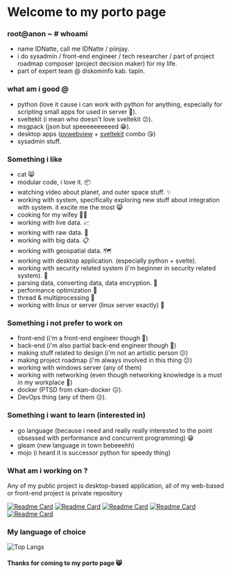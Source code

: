 # Welcome to my porto page

### root@anon ~ # whoami
- name IDNatte, call me IDNatte / piinjay.
- i do sysadmin / front-end engineer / tech researcher / part of project roadmap composer (project decision maker) for my life.
- part of expert team @ diskominfo kab. tapin.

### what am i good @
- python (love it cause i can work with python for anything, especially for scripting small apps for used in server 🐍).
- sveltekit (i mean who doesn't love sveltekit 😕).
- msgpack (json but speeeeeeeeeed 😁).
- desktop apps ([pywebview](https://pywebview.flowrl.com/) + [sveltekit](https://kit.svelte.dev/) combo 😘)
- sysadmin stuff.

### Something i like
- cat 😸
- modular code, i love it. 📦
- watching video about planet, and outer space stuff. ✨
- working with system, specifically exploring new stuff about integration with system. it excite me the most 😸
- cooking for my wifey 🧑‍🍳
- working with live data. 📈
- working with raw data. 🤖
- working with big data. 📋
- working with geospatial data. 🗺️
- working with desktop application. (especially python + svelte).
- working with security related system (i'm beginner in security related system). 🔐
- parsing data, converting data, data encryption. 📃
- performance optimization 🏁
- thread & multiprocessing 🔱
- working with linux or server (linux server exactly) 🐧

### Something i not prefer to work on
- front-end (i'm a front-end engineer though 🤡)
- back-end (i'm also partial back-end engineer though 🤡)
- making stuff related to design (i'm not an artistic person 😕)
- making project roadmap (i'm always involved in this thing 😕)
- working with windows server (any of them)
- working with networking (even though networking knowledge is a must in my workplace 🤡)
- docker (PTSD from ckan-docker 😖).
- DevOps thing (any of them 😖).

### Something i want to learn (interested in)
- go language (because i need and really really interested to the point obsessed with performance and concurrent programming) 😁
- gleam (new language in town bebeeehh)
- mojo (i heard it is successor python for speedy thing)

### What am i working on ?

Any of my public project is desktop-based application, all of my web-based or front-end project is private repository  

[![Readme Card](https://github-readme-stats.vercel.app/api/pin/?username=IDNatte&repo=webmon-v3)](https://gitlab.com/IDNatte/webmon-v3)
[![Readme Card](https://github-readme-stats.vercel.app/api/pin/?username=IDNatte&repo=webmon-v3-client)](https://gitlab.com/IDNatte/webmon-v3-client)
[![Readme Card](https://github-readme-stats.vercel.app/api/pin/?username=IDNatte&repo=nyanga-read)](https://gitlab.com/IDNatte/nyanga-read)
[![Readme Card](https://github-readme-stats.vercel.app/api/pin/?username=IDNatte&repo=tppmap)](https://github.com/IDNatte/tppmap)
[![Readme Card](https://github-readme-stats.vercel.app/api/pin/?username=IDNatte&repo=ipflag)](https://github.com/IDNatte/ipflag)

### My language of choice
![Top Langs](https://github-readme-stats.vercel.app/api/top-langs/?username=IDNatte&layout=donut)

#### Thanks for coming to my porto page 😸
